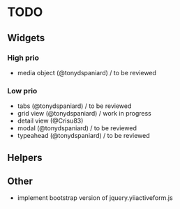 TODO
====

## Widgets

### High prio

 - media object (@tonydspaniard) / to be reviewed

### Low prio

 - tabs (@tonydspaniard) / to be reviewed
 - grid view (@tonydspaniard) / work in progress
 - detail view (@Crisu83)
 - modal (@tonydspaniard) / to be reviewed
 - typeahead (@tonydspaniard) / to be reviewed

## Helpers

## Other

 - implement bootstrap version of jquery.yiiactiveform.js